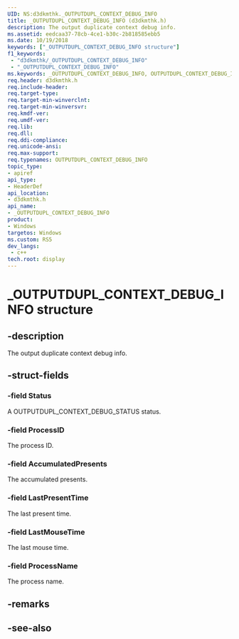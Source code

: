```yaml
---
UID: NS:d3dkmthk._OUTPUTDUPL_CONTEXT_DEBUG_INFO
title: _OUTPUTDUPL_CONTEXT_DEBUG_INFO (d3dkmthk.h)
description: The output duplicate context debug info.
ms.assetid: eedcaa37-78cb-4ce1-b30c-2b818585ebb5
ms.date: 10/19/2018
keywords: ["_OUTPUTDUPL_CONTEXT_DEBUG_INFO structure"]
f1_keywords:
 - "d3dkmthk/_OUTPUTDUPL_CONTEXT_DEBUG_INFO"
 - "_OUTPUTDUPL_CONTEXT_DEBUG_INFO"
ms.keywords: _OUTPUTDUPL_CONTEXT_DEBUG_INFO, OUTPUTDUPL_CONTEXT_DEBUG_INFO, 
req.header: d3dkmthk.h
req.include-header:
req.target-type:
req.target-min-winverclnt:
req.target-min-winversvr:
req.kmdf-ver:
req.umdf-ver:
req.lib:
req.dll:
req.ddi-compliance:
req.unicode-ansi:
req.max-support:
req.typenames: OUTPUTDUPL_CONTEXT_DEBUG_INFO
topic_type: 
- apiref
api_type: 
- HeaderDef
api_location: 
- d3dkmthk.h
api_name: 
- _OUTPUTDUPL_CONTEXT_DEBUG_INFO
product:
- Windows
targetos: Windows
ms.custom: RS5
dev_langs:
 - c++
tech.root: display
---
```


# _OUTPUTDUPL_CONTEXT_DEBUG_INFO structure

## -description

The output duplicate context debug info.

## -struct-fields

### -field Status

A OUTPUTDUPL_CONTEXT_DEBUG_STATUS status.

### -field ProcessID

The process ID.

### -field AccumulatedPresents

The accumulated presents.

### -field LastPresentTime

The last present time.

### -field LastMouseTime

The last mouse time.

### -field ProcessName
 
The process name.

## -remarks

## -see-also
